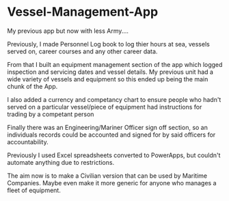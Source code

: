 # Vessel-Management-App
My previous app but now with less Army....

Previously, I made Personnel Log book to log thier hours at sea, vessels served on, career courses and any other career data.

From that I built an equipment management section of the app which logged inspection and servicing dates and vessel details. My previous unit had a wide variety of vessels and equipment so this ended up being the main chunk of the App.

I also added a currency and competancy chart to ensure people who hadn't served on a particular vessel/piece of equipment had instructions for trading by a competant person

Finally there was an Engineering/Mariner Officer sign off section, so an individuals records could be accounted and signed for by said officers for accountability.

Previously I used Excel spreadsheets converted to PowerApps, but couldn't automate anything due to restrictions. 

The aim now is to make a Civilian version that can be used by Maritime Companies. Maybe even make it more generic for anyone who manages a fleet of equipment.
